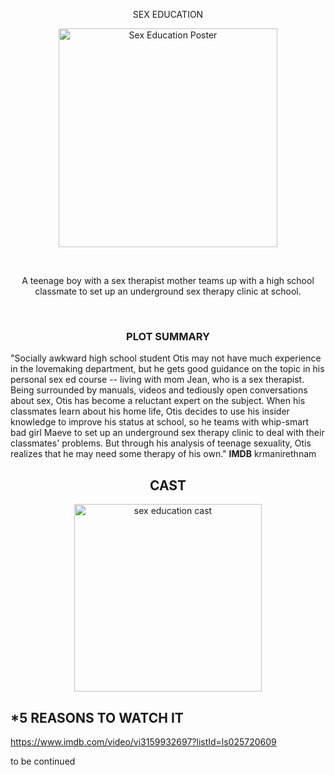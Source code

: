 <p align="center"> SEX EDUCATION </h1>
<p align="center">
  <img width="350" src="https://user-images.githubusercontent.com/91221709/135177601-1461ffb3-6f3b-46db-b143-afd67c2d210c.jpeg" alt="Sex Education Poster">
</p>

<br> <p align="center"> A teenage boy with a sex therapist mother teams up with a high school classmate to set up an underground sex therapy clinic at school.</p>
	<br>
	<div align="center"> <h3> PLOT SUMMARY </h3> </div>
	
<p>  "Socially awkward high school student Otis may not have much experience in the lovemaking department, but he gets good guidance on the topic in his personal sex ed course -- living with mom Jean, who is a sex therapist. Being surrounded by manuals, videos and tediously open conversations about sex, Otis has become a reluctant expert on the subject. When his classmates learn about his home life, Otis decides to use his insider knowledge to improve his status at school, so he teams with whip-smart bad girl Maeve to set up an underground sex therapy clinic to deal with their classmates' problems. But through his analysis of teenage sexuality, Otis realizes that he may need some therapy of his own." <strong> IMDB</strong> krmanirethnam </p>


<h2 align="center">CAST </h2>
<p align="center"> <img width="300" src="https://user-images.githubusercontent.com/91221709/135179655-e509fd26-a511-442b-9c07-372fc836b81e.png" alt="sex education cast"> </p>


 




## *5 REASONS TO WATCH IT 
	
https://www.imdb.com/video/vi3159932697?listId=ls025720609

to be continued


